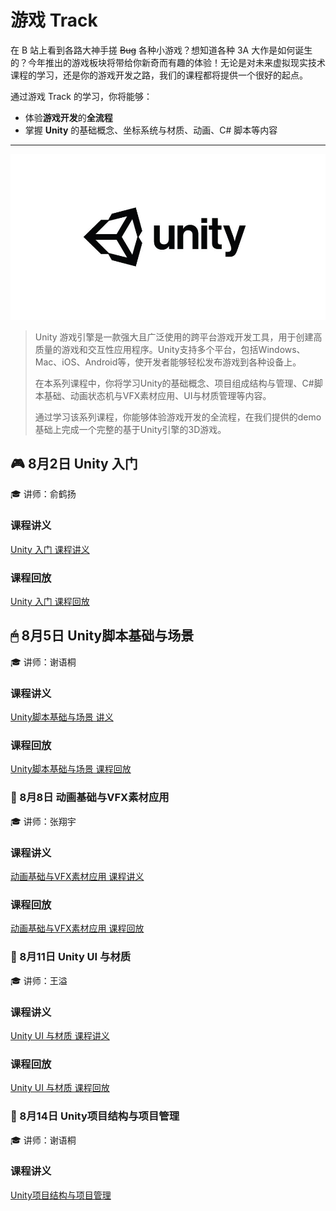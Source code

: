 # 游戏 Track

在 B 站上看到各路大神手搓 <del>Bug</del> 各种小游戏？想知道各种 3A 大作是如何诞生的？今年推出的游戏板块将带给你新奇而有趣的体验！无论是对未来虚拟现实技术课程的学习，还是你的游戏开发之路，我们的课程都将提供一个很好的起点。

通过游戏 Track 的学习，你将能够：

- 体验**游戏开发**的**全流程**
- 掌握 **Unity** 的基础概念、坐标系统与材质、动画、C# 脚本等内容

---

![logo](../images/logo/Unity.jpg)

>Unity 游戏引擎是一款强大且广泛使用的跨平台游戏开发工具，用于创建高质量的游戏和交互性应用程序。Unity支持多个平台，包括Windows、Mac、iOS、Android等，使开发者能够轻松发布游戏到各种设备上。
>
>在本系列课程中，你将学习Unity的基础概念、项目组成结构与管理、C#脚本基础、动画状态机与VFX素材应用、UI与材质管理等内容。
>
>通过学习该系列课程，你能够体验游戏开发的全流程，在我们提供的demo基础上完成一个完整的基于Unity引擎的3D游戏。

## 🎮 8月2日 Unity 入门

🎓 讲师：俞鹤扬

### 课程讲义

[Unity 入门 课程讲义](unity_basic/handout.md)

### 课程回放

[Unity 入门 课程回放](https://www.bilibili.com/video/BV1GjvQe2ER3/?share_source=copy_web&vd_source=5f41358f46c6dc60e03c3ff6ca5a8520)

## 🖱 8月5日 Unity脚本基础与场景

🎓 讲师：谢语桐

### 课程讲义

[Unity脚本基础与场景 讲义](unity2.pdf)

### 课程回放

[Unity脚本基础与场景 课程回放](https://www.bilibili.com/video/BV19iYKeEEVu/?share_source=copy_web&vd_source=5f41358f46c6dc60e03c3ff6ca5a8520)

### 👾 8月8日 动画基础与VFX素材应用

🎓 讲师：张翔宇

### 课程讲义

[动画基础与VFX素材应用 课程讲义](unity3/unity3.pptx)

### 课程回放

[动画基础与VFX素材应用 课程回放](https://www.bilibili.com/video/BV1RvYbe7EHS/?share_source=copy_web&vd_source=5f41358f46c6dc60e03c3ff6ca5a8520)

### 🎨 8月11日 Unity UI 与材质

🎓 讲师：王溢

### 课程讲义

[Unity UI 与材质 课程讲义](unity4.pdf)

### 课程回放

[Unity UI 与材质 课程回放](https://www.bilibili.com/video/BV1a3YZe4Et7/?share_source=copy_web&vd_source=5f41358f46c6dc60e03c3ff6ca5a8520)

### 📂 8月14日 Unity项目结构与项目管理

🎓 讲师：谢语桐

### 课程讲义

[Unity项目结构与项目管理](unity5.pdf)